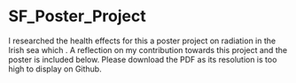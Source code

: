 # SF_Poster_Project
I researched the health effects for this a poster project on radiation in the Irish sea which . A reflection on my contribution towards this project and the poster is included below. Please download the PDF as its resolution is too high to display on Github.
